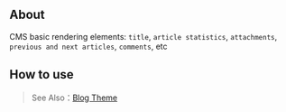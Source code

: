 ## About

CMS basic rendering elements: `title`, `article statistics`, `attachments`, `previous and next articles`, `comments`, etc

## How to use

> See Also：[Blog Theme](https://github.com/zhennann/egg-born-module-cms-themeblog)

